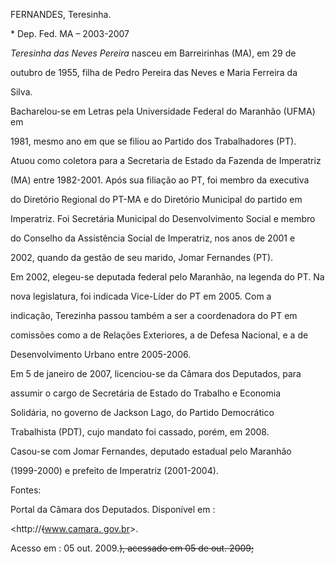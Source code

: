 FERNANDES, Teresinha.



\* Dep. Fed. MA – 2003-2007



*Teresinha das Neves Pereira* nasceu em Barreirinhas (MA), em 29 de

outubro de 1955, filha de Pedro Pereira das Neves e Maria Ferreira da

Silva.



Bacharelou-se em Letras pela Universidade Federal do Maranhão (UFMA) em

1981, mesmo ano em que se filiou ao Partido dos Trabalhadores (PT).



Atuou como coletora para a Secretaria de Estado da Fazenda de Imperatriz

(MA) entre 1982-2001. Após sua filiação ao PT, foi membro da executiva

do Diretório Regional do PT-MA e do Diretório Municipal do partido em

Imperatriz. Foi Secretária Municipal do Desenvolvimento Social e membro

do Conselho da Assistência Social de Imperatriz, nos anos de 2001 e

2002, quando da gestão de seu marido, Jomar Fernandes (PT).



Em 2002, elegeu-se deputada federal pelo Maranhão, na legenda do PT. Na

nova legislatura, foi indicada Vice-Líder do PT em 2005. Com a

indicação, Terezinha passou também a ser a coordenadora do PT em

comissões como a de Relações Exteriores, a de Defesa Nacional, e a de

Desenvolvimento Urbano entre 2005-2006.



Em 5 de janeiro de 2007, licenciou-se da Câmara dos Deputados, para

assumir o cargo de Secretária de Estado do Trabalho e Economia

Solidária, no governo de Jackson Lago, do Partido Democrático

Trabalhista (PDT), cujo mandato foi cassado, porém, em 2008.



Casou-se com Jomar Fernandes, deputado estadual pelo Maranhão

(1999-2000) e prefeito de Imperatriz (2001-2004).



Fontes:



Portal da Câmara dos Deputados. Disponível em :

\<http://~~(~~[www.camara. gov.br](http://www.camara.%20gov.br)\>.

Acesso em : 05 out. 2009.~~), acessado em 05 de out. 2009;~~


